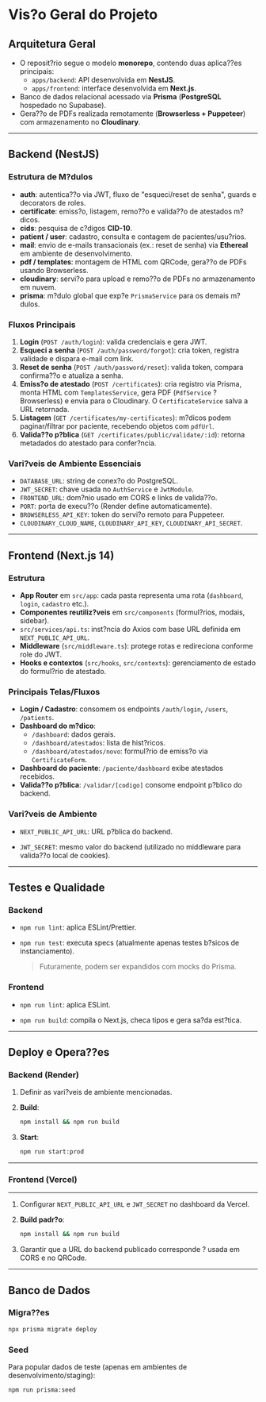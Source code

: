# Vis?o Geral do Projeto

## Arquitetura Geral
- O reposit?rio segue o modelo **monorepo**, contendo duas aplica??es principais:
  - `apps/backend`: API desenvolvida em **NestJS**.
  - `apps/frontend`: interface desenvolvida em **Next.js**.
- Banco de dados relacional acessado via **Prisma** (**PostgreSQL** hospedado no Supabase).
- Gera??o de PDFs realizada remotamente (**Browserless + Puppeteer**) com armazenamento no **Cloudinary**.

---

## Backend (NestJS)

### Estrutura de M?dulos
- **auth**: autentica??o via JWT, fluxo de "esqueci/reset de senha", guards e decorators de roles.
- **certificate**: emiss?o, listagem, remo??o e valida??o de atestados m?dicos.
- **cids**: pesquisa de c?digos **CID-10**.
- **patient / user**: cadastro, consulta e contagem de pacientes/usu?rios.
- **mail**: envio de e-mails transacionais (ex.: reset de senha) via **Ethereal** em ambiente de desenvolvimento.
- **pdf / templates**: montagem de HTML com QRCode, gera??o de PDFs usando Browserless.
- **cloudinary**: servi?o para upload e remo??o de PDFs no armazenamento em nuvem.
- **prisma**: m?dulo global que exp?e `PrismaService` para os demais m?dulos.

### Fluxos Principais
1. **Login** (`POST /auth/login`): valida credenciais e gera JWT.
2. **Esqueci a senha** (`POST /auth/password/forgot`): cria token, registra validade e dispara e-mail com link.
3. **Reset de senha** (`POST /auth/password/reset`): valida token, compara confirma??o e atualiza a senha.
4. **Emiss?o de atestado** (`POST /certificates`): cria registro via Prisma, monta HTML com `TemplatesService`, gera PDF (`PdfService` ? Browserless) e envia para o Cloudinary. O `CertificateService` salva a URL retornada.
5. **Listagem** (`GET /certificates/my-certificates`): m?dicos podem paginar/filtrar por paciente, recebendo objetos com `pdfUrl`.
6. **Valida??o p?blica** (`GET /certificates/public/validate/:id`): retorna metadados do atestado para confer?ncia.

### Vari?veis de Ambiente Essenciais
- `DATABASE_URL`: string de conex?o do PostgreSQL.
- `JWT_SECRET`: chave usada no `AuthService` e `JwtModule`.
- `FRONTEND_URL`: dom?nio usado em CORS e links de valida??o.
- `PORT`: porta de execu??o (Render define automaticamente).
- `BROWSERLESS_API_KEY`: token do servi?o remoto para Puppeteer.
- `CLOUDINARY_CLOUD_NAME`, `CLOUDINARY_API_KEY`, `CLOUDINARY_API_SECRET`.

---

## Frontend (Next.js 14)

### Estrutura
- **App Router** em `src/app`: cada pasta representa uma rota (`dashboard`, `login`, `cadastro` etc.).
- **Componentes reutiliz?veis** em `src/components` (formul?rios, modais, sidebar).
- `src/services/api.ts`: inst?ncia do Axios com base URL definida em `NEXT_PUBLIC_API_URL`.
- **Middleware** (`src/middleware.ts`): protege rotas e redireciona conforme role do JWT.
- **Hooks e contextos** (`src/hooks`, `src/contexts`): gerenciamento de estado do formul?rio de atestado.

### Principais Telas/Fluxos
- **Login / Cadastro**: consomem os endpoints `/auth/login`, `/users`, `/patients`.
- **Dashboard do m?dico**:
  - `/dashboard`: dados gerais.
  - `/dashboard/atestados`: lista de hist?ricos.
  - `/dashboard/atestados/novo`: formul?rio de emiss?o via `CertificateForm`.
- **Dashboard do paciente**: `/paciente/dashboard` exibe atestados recebidos.
- **Valida??o p?blica**: `/validar/[codigo]` consome endpoint p?blico do backend.

### Vari?veis de Ambiente
- `NEXT_PUBLIC_API_URL`: URL p?blica do backend.

- `JWT_SECRET`: mesmo valor do backend (utilizado no middleware para valida??o local de cookies).

---

## Testes e Qualidade

### Backend
- `npm run lint`: aplica ESLint/Prettier.

- `npm run test`: executa specs (atualmente apenas testes b?sicos de instanciamento).  
  > Futuramente, podem ser expandidos com mocks do Prisma.

### Frontend
- `npm run lint`: aplica ESLint.

- `npm run build`: compila o Next.js, checa tipos e gera sa?da est?tica.

---

## Deploy e Opera??es

### Backend (Render)
1. Definir as vari?veis de ambiente mencionadas.

2. **Build**:
   ```bash
   npm install && npm run build
3. **Start**:
   ```bash
   npm run start:prod
---

### Frontend (Vercel)
---

1. Configurar `NEXT_PUBLIC_API_URL` e `JWT_SECRET` no dashboard da Vercel.

2. **Build padr?o**:
   ```bash
   npm install && npm run build
3. Garantir que a URL do backend publicado corresponde ? usada em CORS e no QRCode.
---

## Banco de Dados

### Migra??es
```bash
npx prisma migrate deploy
````

### Seed
Para popular dados de teste (apenas em ambientes de desenvolvimento/staging):

```bash
npm run prisma:seed
```